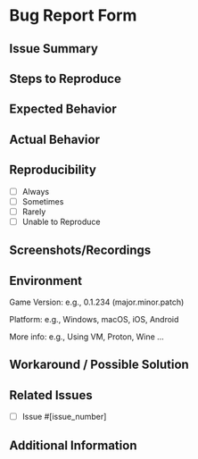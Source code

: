 # Bug Report Form
## Issue Summary
<!--
Briefly describe the issue you encountered.
-->

## Steps to Reproduce
<!--
Provide clear steps to reproduce the issue.
-->

## Expected Behavior
<!--
Describe what you expected to happen when following the steps above.
-->

## Actual Behavior
<!--
Describe what actually happened when following the steps above.
-->

## Reproducibility
<!--
Indicate how frequently the issue occurs.
-->
- [ ] Always
- [ ] Sometimes
- [ ] Rarely
- [ ] Unable to Reproduce

## Screenshots/Recordings
<!--
If applicable, provide any screenshots or recordings that illustrate the issue.
-->

## Environment
Game Version: e.g., 0.1.234 (major.minor.patch)

Platform: e.g., Windows, macOS, iOS, Android

More info: e.g., Using VM, Proton, Wine ...

## Workaround / Possible Solution
<!--
If you've found a temporary solution or workaround, please describe it here.
If you have any ideas on how to fix the bug, share them here.
-->

## Related Issues
<!--
List any related issues or pull requests here (if applicable).
-->
- [ ] Issue #[issue_number]

## Additional Information
<!--
Add any other information about the problem here.
-->